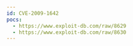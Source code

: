 ```yaml
---
id: CVE-2009-1642
pocs:
  - https://www.exploit-db.com/raw/8629
  - https://www.exploit-db.com/raw/8630
---
```

